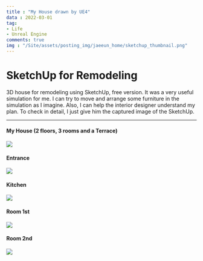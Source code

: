 ```yaml
---
title : "My House drawn by UE4"
data : 2022-03-01
tag:
- Life
- Unreal Engine
comments: true
img : "/Site/assets/posting_img/jaeeun_home/sketchup_thumbnail.png"
---
```


# SketchUp for Remodeling

3D house for remodeling using SketchUp, free version.
It was a very useful simulation for me.
I can try to move and arrange some furniture in the simulation as I imagine.
Also, I can help the interior designer understand my plan.
To check in detail, I just give him the captured image of the SketchUp.

---

#### My House (2 floors, 3 rooms and a Terrace)
<img src="../Site/assets/posting_img/jaeeun_home/sketchup_all.png"/>

#### Entrance
<img src="../Site/assets/posting_img/jaeeun_home/sketchup_entrance.png"/>

#### Kitchen
<img src="../Site/ssets/posting_img/jaeeun_home/sketchup_kitchen.png"/>

#### Room 1st
<img src="../Site/assets/posting_img/jaeeun_home/sketchup_room1.png"/>

#### Room 2nd
<img src="../Site/assets/posting_img/jaeeun_home/sketchup_room2.png"/>
